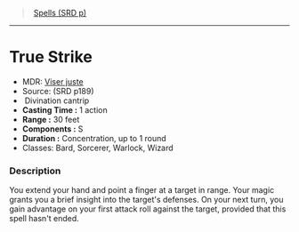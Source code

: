 ﻿---
!SpellItem
Name: True Strike
AltName: '[Viser juste](hd_spells_viser_juste.md)'
Type: Divination
Level: cantrip
CastingTime: 1 action
Range: 30 feet
Components: S
Duration: Concentration, up to 1 round
Classes: Bard, Sorcerer, Warlock, Wizard
Family: SpellVO
Source: (SRD p189)
Id: spells_vo.md#true-strike
ParentLink: spells_vo.md#spells-srd-p
ParentName: Spells (SRD p)
NameLevel: 1
Attributes:
  Name: True Strike
  Markdown: >+
    # <!--Name-->True Strike<!--/Name-->


    - MDR: <!--AltName-->[Viser juste](hd_spells_viser_juste.md)<!--/AltName-->

    - Source: <!--Source-->(SRD p189)<!--/Source-->

    -  <!--Type-->Divination<!--/Type--> <!--Level-->cantrip<!--/Level-->

    - **Casting Time :** <!--CastingTime-->1 action<!--/CastingTime-->

    - **Range :** <!--Range-->30 feet<!--/Range-->

    - **Components :** <!--Components-->S<!--/Components-->

    - **Duration :** <!--Duration-->Concentration, up to 1 round<!--/Duration-->

    - Classes: <!--Classes-->Bard, Sorcerer, Warlock, Wizard<!--/Classes-->


    ### Description


    You extend your hand and point a finger at a target in range. Your magic grants you a brief insight into the target's defenses. On your next turn, you gain advantage on your first attack roll against the target, provided that this spell hasn't ended.

  AltName: '[Viser juste](hd_spells_viser_juste.md)'
  Source: (SRD p189)
  Type: Divination
  Level: cantrip
  CastingTime: 1 action
  Range: 30 feet
  Components: S
  Duration: Concentration, up to 1 round
  Classes: Bard, Sorcerer, Warlock, Wizard
AttributesDictionary: >+
  Name: True Strike

  Markdown: >+

    # <!--Name-->True Strike<!--/Name-->





    - MDR: <!--AltName-->[Viser juste](hd_spells_viser_juste.md)<!--/AltName-->



    - Source: <!--Source-->(SRD p189)<!--/Source-->



    -  <!--Type-->Divination<!--/Type--> <!--Level-->cantrip<!--/Level-->



    - **Casting Time :** <!--CastingTime-->1 action<!--/CastingTime-->



    - **Range :** <!--Range-->30 feet<!--/Range-->



    - **Components :** <!--Components-->S<!--/Components-->



    - **Duration :** <!--Duration-->Concentration, up to 1 round<!--/Duration-->



    - Classes: <!--Classes-->Bard, Sorcerer, Warlock, Wizard<!--/Classes-->





    ### Description





    You extend your hand and point a finger at a target in range. Your magic grants you a brief insight into the target's defenses. On your next turn, you gain advantage on your first attack roll against the target, provided that this spell hasn't ended.



  AltName: '[Viser juste](hd_spells_viser_juste.md)'

  Source: (SRD p189)

  Type: Divination

  Level: cantrip

  CastingTime: 1 action

  Range: 30 feet

  Components: S

  Duration: Concentration, up to 1 round

  Classes: Bard, Sorcerer, Warlock, Wizard

---
> [Spells (SRD p)](srd_spells.md)

---

# True Strike

- MDR: [Viser juste](hd_spells_viser_juste.md)
- Source: (SRD p189)
-  Divination cantrip
- **Casting Time :** 1 action
- **Range :** 30 feet
- **Components :** S
- **Duration :** Concentration, up to 1 round
- Classes: Bard, Sorcerer, Warlock, Wizard

### Description

You extend your hand and point a finger at a target in range. Your magic grants you a brief insight into the target's defenses. On your next turn, you gain advantage on your first attack roll against the target, provided that this spell hasn't ended.

